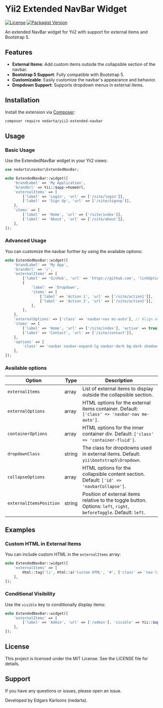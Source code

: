 # Yii2 Extended NavBar Widget

[![License](https://img.shields.io/badge/license-MIT-blue.svg)](LICENSE)
[![Packagist Version](https://img.shields.io/packagist/v/nedarta/yii2-extended-navbar)](https://packagist.org/packages/nedarta/yii2-extended-navbar)

An extended NavBar widget for Yii2 with support for external items and Bootstrap 5.

## Features

- **External Items**: Add custom items outside the collapsible section of the navbar.
- **Bootstrap 5 Support**: Fully compatible with Bootstrap 5.
- **Customizable**: Easily customize the navbar's appearance and behavior.
- **Dropdown Support**: Supports dropdown menus in external items.

## Installation

Install the extension via [Composer](https://getcomposer.org/):

```bash
composer require nedarta/yii2-extended-navbar
```

## Usage
### Basic Usage

Use the ExtendedNavBar widget in your Yii2 views:

```php
use nedarta\navbar\ExtendedNavBar;

echo ExtendedNavBar::widget([
    'brandLabel' => 'My Application',
    'brandUrl' => Yii::$app->homeUrl,
    'externalItems' => [
        ['label' => 'Login', 'url' => ['/site/login']],
        ['label' => 'Sign Up', 'url' => ['/site/signup']],
    ],
    'items' => [
        ['label' => 'Home', 'url' => ['/site/index']],
        ['label' => 'About', 'url' => ['/site/about']],
    ],
]);
```

### Advanced Usage
You can customize the navbar further by using the available options:

```php
echo ExtendedNavBar::widget([
    'brandLabel' => 'My App',
    'brandUrl' => '/',
    'externalItems' => [
        ['label' => 'GitHub', 'url' => 'https://github.com', 'linkOptions' => ['target' => '_blank']],
        [
            'label' => 'Dropdown',
            'items' => [
                ['label' => 'Action 1', 'url' => ['/site/action1']],
                ['label' => 'Action 2', 'url' => ['/site/action2']],
            ],
        ],
    ],
    'externalOptions' => ['class' => 'navbar-nav ms-auto'], // Align external items to the right
    'items' => [
        ['label' => 'Home', 'url' => ['/site/index'], 'active' => true],
        ['label' => 'Contact', 'url' => ['/site/contact']],
    ],
    'options' => [
        'class' => 'navbar navbar-expand-lg navbar-dark bg-dark shadow-sm',
    ],
]);
```

### Available options

| Option                  | Type   | Description |
|-------------------------|--------|-------------|
| `externalItems`         | array  | List of external items to display outside the collapsible section. |
| `externalOptions`       | array  | HTML options for the external items container. Default: `['class' => 'navbar-nav me-auto']`. |
| `containerOptions`      | array  | HTML options for the inner container div. Default: `['class' => 'container-fluid']`. |
| `dropdownClass`         | string | The class for dropdowns used in external items. Default: `yii\bootstrap5\Dropdown`. |
| `collapseOptions`       | array  | HTML options for the collapsible content section. Default: `['id' => 'navbarCollapse']`. |
| `externalItemsPosition` | string | Position of external items relative to the toggle button. Options: `left`, `right`, `beforeToggle`. Default: `left`. |

## Examples
### Custom HTML in External Items
You can include custom HTML in the `externalItems` array:

```php
echo ExtendedNavBar::widget([
    'externalItems' => [
        Html::tag('li', Html::a('Custom HTML', '#', ['class' => 'nav-link']), ['class' => 'nav-item']),
    ],
]);
```

### Conditional Visibility
Use the `visible` key to conditionally display items:

```php
echo ExtendedNavBar::widget([
    'externalItems' => [
        ['label' => 'Admin', 'url' => ['/admin'], 'visible' => Yii::$app->user->can('admin')],
    ],
]);
```

## License
This project is licensed under the MIT License. See the LICENSE file for details.

## Support
If you have any questions or issues, please open an issue.

Developed by Edgars Karlsons (nedarta).